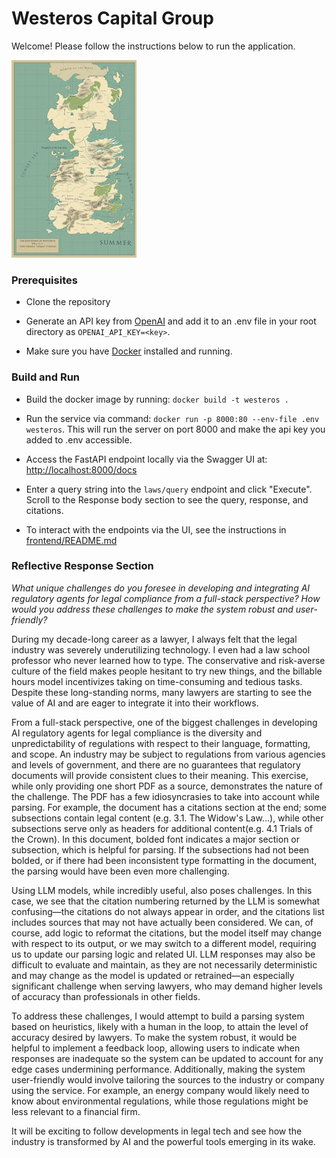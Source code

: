 # Westeros Capital Group

Welcome! Please follow the instructions below to run the application.

![image](./app/kingdoms_of_westeros_by_keyser94_dd03kjv-414w-2x.jpg)

### Prerequisites

- Clone the repository

- Generate an API key from [OpenAI](https://platform.openai.com/settings/organization/api-keys) and add it to an .env file in your root directory as `OPENAI_API_KEY=<key>`.

- Make sure you have [Docker](https://docs.docker.com/engine/install/) installed and running.

### Build and Run

- Build the docker image by running: `docker build -t westeros .`

- Run the service via command: `docker run -p 8000:80 --env-file .env westeros`. This will run the server on port 8000 and make the api key you added to .env accessible.

- Access the FastAPI endpoint locally via the Swagger UI at: [http://localhost:8000/docs](http://localhost:8000/docs)

- Enter a query string into the `laws/query` endpoint and click "Execute". Scroll to the Response body section to see the query, response, and citations.

- To interact with the endpoints via the UI, see the instructions in [frontend/README.md](https://github.com/jennifermklein/norm-takehome-fullstack/blob/main/frontend/README.md)

### Reflective Response Section

<i>What unique challenges do you foresee in developing and integrating AI regulatory agents for legal
compliance from a full-stack perspective? How would you address these challenges to make the system
robust and user-friendly?</i>

During my decade-long career as a lawyer, I always felt that the legal industry was severely underutilizing technology. I even had a law school professor who never learned how to type. The conservative and risk-averse culture of the field makes people hesitant to try new things, and the billable hours model incentivizes taking on time-consuming and tedious tasks. Despite these long-standing norms, many lawyers are starting to see the value of AI and are eager to integrate it into their workflows.

From a full-stack perspective, one of the biggest challenges in developing AI regulatory agents for legal compliance is the diversity and unpredictability of regulations with respect to their language, formatting, and scope. An industry may be subject to regulations from various agencies and levels of government, and there are no guarantees that regulatory documents will provide consistent clues to their meaning. This exercise, while only providing one short PDF as a source, demonstrates the nature of the challenge. The PDF has a few idiosyncrasies to take into account while parsing. For example, the document has a citations section at the end; some subsections contain legal content (e.g. 3.1. The Widow's Law...), while other subsections serve only as headers for additional content(e.g. 4.1 Trials of the Crown). In this document, bolded font indicates a major section or subsection, which is helpful for parsing. If the subsections had not been bolded, or if there had been inconsistent type formatting in the document, the parsing would have been even more challenging.

Using LLM models, while incredibly useful, also poses challenges. In this case, we see that the citation numbering returned by the LLM is somewhat confusing—the citations do not always appear in order, and the citations list includes sources that may not have actually been considered. We can, of course, add logic to reformat the citations, but the model itself may change with respect to its output, or we may switch to a different model, requiring us to update our parsing logic and related UI. LLM responses may also be difficult to evaluate and maintain, as they are not necessarily deterministic and may change as the model is updated or retrained—an especially significant challenge when serving lawyers, who may demand higher levels of accuracy than professionals in other fields.

To address these challenges, I would attempt to build a parsing system based on heuristics, likely with a human in the loop, to attain the level of accuracy desired by lawyers. To make the system robust, it would be helpful to implement a feedback loop, allowing users to indicate when responses are inadequate so the system can be updated to account for any edge cases undermining performance. Additionally, making the system user-friendly would involve tailoring the sources to the industry or company using the service. For example, an energy company would likely need to know about environmental regulations, while those regulations might be less relevant to a financial firm.

It will be exciting to follow developments in legal tech and see how the industry is transformed by AI and the powerful tools emerging in its wake.
